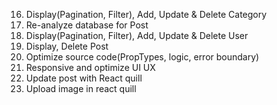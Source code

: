 <!-- 1. Cài đặt Project Boilerplate Monkey Blogging
2. Thiết lập Firebase
3. Thiết lập Routes
4. Viết auth-context để lưu trữ thông tin User
5. Code trang SignUp - UI
6. Code trang SignUp - React hook form
7. Code trang SignUp - Authentication với Firebase
8. Sử dụng PropTypes và comment params cho component
9. Login UI
10. Header UI
11. Homepage UI
12. Details UI
13. Dashboard UI
14. Checkbox, radio, toggle
15. Add new post: overview, upload image, delete image, toggle hot, find category

-->

16. Display(Pagination, Filter), Add, Update & Delete Category
17. Re-analyze database for Post
18. Display(Pagination, Filter), Add, Update & Delete User
19. Display, Delete Post
20. Optimize source code(PropTypes, logic, error boundary)
21. Responsive and optimize UI UX
22. Update post with React quill
23. Upload image in react quill
